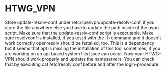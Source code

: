 # HTWG_VPN

Store update-resolv-conf under /etc/openvpn/update-resolv-conf, if you store the file anywhere else you have to update the path inside of the ovpn script.
Make sure that the update-resolv-conf script is executable.
Make sure resolvconf is installed, if you test it with the -h command and it doesn't work correctly openresolv should be installed, too. This is a dependency but it seems that apt is missing the installation of this tool sometimes, if you are working on an apt based system this issue can occur.
Now your HTWG-VPN should work properly and updates the nameservers. You can check that by executing cat /etc/resolv.conf before and after the login-procedure.
